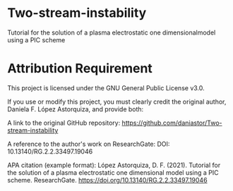 # Two-stream-instability
Tutorial for the solution of a plasma electrostatic one dimensionalmodel using a PIC scheme

# Attribution Requirement
This project is licensed under the GNU General Public License v3.0.

If you use or modify this project, you must clearly credit the original author, Daniela F. López Astorquiza, and provide both:

A link to the original GitHub repository:
https://github.com/daniastor/Two-stream-instability

A reference to the author's work on ResearchGate:
DOI: 10.13140/RG.2.2.33497.19046

APA citation (example format):
López Astorquiza, D. F. (2021). Tutorial for the solution of a plasma electrostatic one dimensional model using a PIC scheme. ResearchGate. https://doi.org/10.13140/RG.2.2.33497.19046
